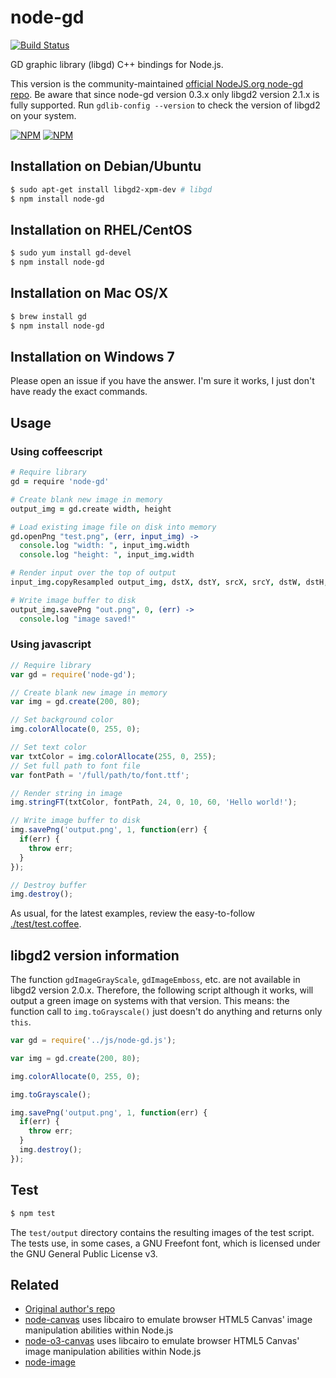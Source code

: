 # node-gd


[![Build Status](https://api.travis-ci.org/y-a-v-a/node-gd.svg?branch=stable)](http://travis-ci.org/y-a-v-a/node-gd)

GD graphic library (libgd) C++ bindings for Node.js.

This version is the community-maintained [official NodeJS.org node-gd repo](https://npmjs.org/package/node-gd). Be aware that since node-gd version 0.3.x only libgd2 version 2.1.x is fully supported. Run `gdlib-config --version` to check the version of libgd2 on your system.

[![NPM](https://nodei.co/npm/node-gd.png?downloads=true&downloadRank=true&stars=true)](https://nodei.co/npm/node-gd/) [![NPM](https://nodei.co/npm-dl/node-gd.png?months=6&height=3)](https://nodei.co/npm/node-gd/)

## Installation on Debian/Ubuntu

```bash
$ sudo apt-get install libgd2-xpm-dev # libgd
$ npm install node-gd
```

## Installation on RHEL/CentOS

```bash
$ sudo yum install gd-devel
$ npm install node-gd
```

## Installation on Mac OS/X

```bash
$ brew install gd
$ npm install node-gd
```

## Installation on Windows 7

Please open an issue if you have the answer. I'm sure it works, I just don't have ready the exact commands.

## Usage

### Using coffeescript

```coffeescript
# Require library
gd = require 'node-gd'

# Create blank new image in memory
output_img = gd.create width, height

# Load existing image file on disk into memory
gd.openPng "test.png", (err, input_img) ->
  console.log "width: ", input_img.width
  console.log "height: ", input_img.width

# Render input over the top of output
input_img.copyResampled output_img, dstX, dstY, srcX, srcY, dstW, dstH, srcW, srcH

# Write image buffer to disk
output_img.savePng "out.png", 0, (err) ->
  console.log "image saved!"
```

### Using javascript

```javascript
// Require library
var gd = require('node-gd');

// Create blank new image in memory
var img = gd.create(200, 80);

// Set background color
img.colorAllocate(0, 255, 0);

// Set text color
var txtColor = img.colorAllocate(255, 0, 255);
// Set full path to font file
var fontPath = '/full/path/to/font.ttf';

// Render string in image
img.stringFT(txtColor, fontPath, 24, 0, 10, 60, 'Hello world!');

// Write image buffer to disk
img.savePng('output.png', 1, function(err) {
  if(err) {
    throw err;
  }
});

// Destroy buffer
img.destroy();

```

As usual, for the latest examples, review the easy-to-follow [./test/test.coffee](https://github.com/mikesmullin/node-gd/blob/master/test/test.coffee).

## libgd2 version information
The function `gdImageGrayScale`, `gdImageEmboss`, etc. are not available in libgd2 version 2.0.x. Therefore, the following script although it works, will output a green image on systems with that version. This means: the function call to `img.toGrayscale()` just doesn't do anything and returns only `this`.

```javascript
var gd = require('../js/node-gd.js');

var img = gd.create(200, 80);

img.colorAllocate(0, 255, 0);

img.toGrayscale();

img.savePng('output.png', 1, function(err) {
  if(err) {
    throw err;
  }
  img.destroy();
});
```

## Test
```bash
$ npm test
```
The `test/output` directory contains the resulting images of the test script. The tests use, in some cases, a GNU Freefont font, which is licensed under the GNU General Public License v3.


## Related

* [Original author's repo](https://github.com/taggon/node-gd)
* [node-canvas](https://github.com/LearnBoost/node-canvas) uses libcairo to emulate browser HTML5 Canvas' image manipulation abilities within Node.js
* [node-o3-canvas](https://github.com/ajaxorg/node-o3-canvas) uses libcairo to emulate browser HTML5 Canvas' image manipulation abilities within Node.js
* [node-image](https://github.com/pkrumins/node-image)
